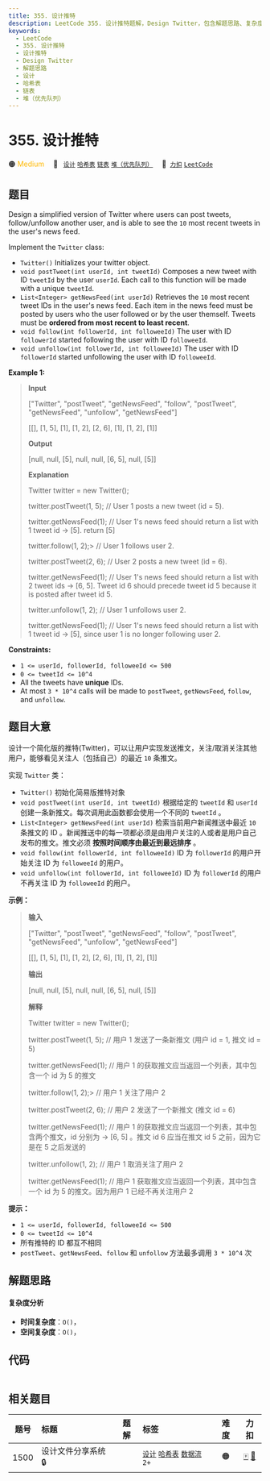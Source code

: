 ```yaml
---
title: 355. 设计推特
description: LeetCode 355. 设计推特题解，Design Twitter，包含解题思路、复杂度分析以及完整的 JavaScript 代码实现。
keywords:
  - LeetCode
  - 355. 设计推特
  - 设计推特
  - Design Twitter
  - 解题思路
  - 设计
  - 哈希表
  - 链表
  - 堆（优先队列）
---
```


# 355. 设计推特

🟠 <font color=#ffb800>Medium</font>&emsp; 🔖&ensp; [`设计`](/tag/design.md) [`哈希表`](/tag/hash-table.md) [`链表`](/tag/linked-list.md) [`堆（优先队列）`](/tag/heap-priority-queue.md)&emsp; 🔗&ensp;[`力扣`](https://leetcode.cn/problems/design-twitter) [`LeetCode`](https://leetcode.com/problems/design-twitter)

## 题目

Design a simplified version of Twitter where users can post tweets,
follow/unfollow another user, and is able to see the `10` most recent tweets
in the user's news feed.

Implement the `Twitter` class:

  * `Twitter()` Initializes your twitter object.
  * `void postTweet(int userId, int tweetId)` Composes a new tweet with ID `tweetId` by the user `userId`. Each call to this function will be made with a unique `tweetId`.
  * `List<Integer> getNewsFeed(int userId)` Retrieves the `10` most recent tweet IDs in the user's news feed. Each item in the news feed must be posted by users who the user followed or by the user themself. Tweets must be **ordered from most recent to least recent**.
  * `void follow(int followerId, int followeeId)` The user with ID `followerId` started following the user with ID `followeeId`.
  * `void unfollow(int followerId, int followeeId)` The user with ID `followerId` started unfollowing the user with ID `followeeId`.



**Example 1:**

> 
> 
> 
> 
> 
> **Input**
> 
> ["Twitter", "postTweet", "getNewsFeed", "follow", "postTweet", "getNewsFeed", "unfollow", "getNewsFeed"]
> 
> [[], [1, 5], [1], [1, 2], [2, 6], [1], [1, 2], [1]]
> 
> **Output**
> 
> [null, null, [5], null, null, [6, 5], null, [5]]
> 
> 
> 
> **Explanation**
> 
> Twitter twitter = new Twitter();
> 
> twitter.postTweet(1, 5); // User 1 posts a new tweet (id = 5).
> 
> twitter.getNewsFeed(1);  // User 1's news feed should return a list with 1 tweet id -> [5]. return [5]
> 
> twitter.follow(1, 2);> 
> // User 1 follows user 2.
> 
> twitter.postTweet(2, 6); // User 2 posts a new tweet (id = 6).
> 
> twitter.getNewsFeed(1);  // User 1's news feed should return a list with 2 tweet ids -> [6, 5]. Tweet id 6 should precede tweet id 5 because it is posted after tweet id 5.
> 
> twitter.unfollow(1, 2);  // User 1 unfollows user 2.
> 
> twitter.getNewsFeed(1);  // User 1's news feed should return a list with 1 tweet id -> [5], since user 1 is no longer following user 2.

**Constraints:**

  * `1 <= userId, followerId, followeeId <= 500`
  * `0 <= tweetId <= 10^4`
  * All the tweets have **unique** IDs.
  * At most `3 * 10^4` calls will be made to `postTweet`, `getNewsFeed`, `follow`, and `unfollow`.


## 题目大意

设计一个简化版的推特(Twitter)，可以让用户实现发送推文，关注/取消关注其他用户，能够看见关注人（包括自己）的最近 `10` 条推文。

实现 `Twitter` 类：

  * `Twitter()` 初始化简易版推特对象
  * `void postTweet(int userId, int tweetId)` 根据给定的 `tweetId` 和 `userId` 创建一条新推文。每次调用此函数都会使用一个不同的 `tweetId` 。
  * `List<Integer> getNewsFeed(int userId)` 检索当前用户新闻推送中最近  `10` 条推文的 ID 。新闻推送中的每一项都必须是由用户关注的人或者是用户自己发布的推文。推文必须 **按照时间顺序由最近到最远排序** 。
  * `void follow(int followerId, int followeeId)` ID 为 `followerId` 的用户开始关注 ID 为 `followeeId` 的用户。
  * `void unfollow(int followerId, int followeeId)` ID 为 `followerId` 的用户不再关注 ID 为 `followeeId` 的用户。



**示例：**

> 
> 
> 
> 
> 
> **输入**
> 
> ["Twitter", "postTweet", "getNewsFeed", "follow", "postTweet", "getNewsFeed", "unfollow", "getNewsFeed"]
> 
> [[], [1, 5], [1], [1, 2], [2, 6], [1], [1, 2], [1]]
> 
> **输出**
> 
> [null, null, [5], null, null, [6, 5], null, [5]]
> 
> 
> 
> **解释**
> 
> Twitter twitter = new Twitter();
> 
> twitter.postTweet(1, 5); // 用户 1 发送了一条新推文 (用户 id = 1, 推文 id = 5)
> 
> twitter.getNewsFeed(1);  // 用户 1 的获取推文应当返回一个列表，其中包含一个 id 为 5 的推文
> 
> twitter.follow(1, 2);> 
> // 用户 1 关注了用户 2
> 
> twitter.postTweet(2, 6); // 用户 2 发送了一个新推文 (推文 id = 6)
> 
> twitter.getNewsFeed(1);  // 用户 1 的获取推文应当返回一个列表，其中包含两个推文，id 分别为 -> [6, 5] 。推文 id 6 应当在推文 id 5 之前，因为它是在 5 之后发送的
> 
> twitter.unfollow(1, 2);  // 用户 1 取消关注了用户 2
> 
> twitter.getNewsFeed(1);  // 用户 1 获取推文应当返回一个列表，其中包含一个 id 为 5 的推文。因为用户 1 已经不再关注用户 2



**提示：**

  * `1 <= userId, followerId, followeeId <= 500`
  * `0 <= tweetId <= 10^4`
  * 所有推特的 ID 都互不相同
  * `postTweet`、`getNewsFeed`、`follow` 和 `unfollow` 方法最多调用 `3 * 10^4` 次


## 解题思路

#### 复杂度分析

- **时间复杂度**：`O()`，
- **空间复杂度**：`O()`，

## 代码

```javascript

```

## 相关题目

<!-- prettier-ignore -->
| 题号 | 标题 | 题解 | 标签 | 难度 | 力扣 |
| :------: | :------ | :------: | :------ | :------: | :------: |
| 1500 | 设计文件分享系统 🔒 |  |  [`设计`](/tag/design.md) [`哈希表`](/tag/hash-table.md) [`数据流`](/tag/data-stream.md) `2+` | 🟠 | [🀄️](https://leetcode.cn/problems/design-a-file-sharing-system) [🔗](https://leetcode.com/problems/design-a-file-sharing-system) |